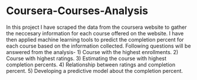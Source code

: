 # Coursera-Courses-Analysis
In this project I have scraped the data from the coursera website to gather the neccesary information for each course offered on the website. I have then applied machine learning tools to predict the completion percent for each course based on the information collected. Following questions will be answered from the analysis- 1) Course with the highest enrollments. 2) Course with highest ratings. 3) Estimating the course with highest completion percents. 4) Relationship between ratings and completion percent. 5) Developing a predictive model about the completion percent.
